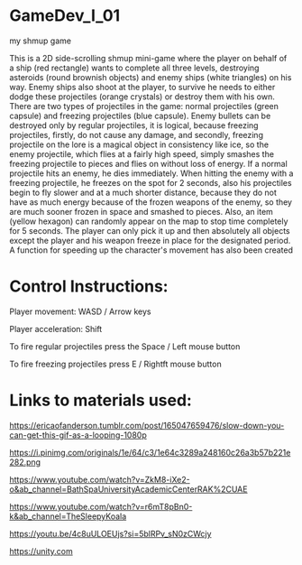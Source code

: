 # GameDev_I_01
my shmup game


This is a 2D side-scrolling shmup mini-game where the player on behalf of a ship (red rectangle) wants to complete all three levels, destroying asteroids (round brownish objects) and enemy ships (white triangles) on his way. Enemy ships also shoot at the player, to survive he needs to either dodge these projectiles (orange crystals) or destroy them with his own.
There are two types of projectiles in the game: normal projectiles (green capsule) and freezing projectiles (blue capsule). Enemy bullets can be destroyed only by regular projectiles, it is logical, because freezing projectiles, firstly, do not cause any damage, and secondly, freezing projectile on the lore is a magical object in consistency like ice, so the enemy projectile, which flies at a fairly high speed, simply smashes the freezing projectile to pieces and flies on without loss of energy. 
If a normal projectile hits an enemy, he dies immediately.
When hitting the enemy with a freezing projectile, he freezes on the spot for 2 seconds, also his projectiles begin to fly slower and at a much shorter distance, because they do not have as much energy because of the frozen weapons of the enemy, so they are much sooner frozen in space and smashed to pieces.
Also, an item (yellow hexagon) can randomly appear on the map to stop time completely for 5 seconds. The player can only pick it up and then absolutely all objects except the player and his weapon freeze in place for the designated period.
A function for speeding up the character's movement has also been created


# Control Instructions:

Player movement: WASD / Arrow keys

Player acceleration: Shift

To fire regular projectiles press the Space / Left mouse button

To fire freezing projectiles press E / Rightft mouse button




# Links to materials used:

https://ericaofanderson.tumblr.com/post/165047659476/slow-down-you-can-get-this-gif-as-a-looping-1080p

https://i.pinimg.com/originals/1e/64/c3/1e64c3289a248160c26a3b57b221e282.png

https://www.youtube.com/watch?v=ZkM8-iXe2-o&ab_channel=BathSpaUniversityAcademicCenterRAK%2CUAE

https://www.youtube.com/watch?v=r6mT8pBn0-k&ab_channel=TheSleepyKoala

https://youtu.be/4c8uULOEUjs?si=5blRPv_sN0zCWcjy

https://unity.com
